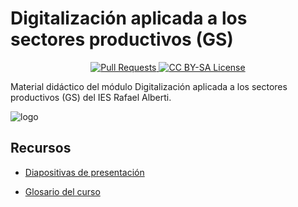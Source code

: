 # Digitalización aplicada a los sectores productivos (GS)

<p align="center">
  <a href="https://github.com/DavidLMS/material-modelos-ia/pulls">
    <img src="https://img.shields.io/badge/PRs-welcome-brightgreen.svg?longCache=true" alt="Pull Requests">
  </a>
  <a href="LICENSE">
      <img src="https://img.shields.io/badge/License-CC%20BY--SA%204.0-lightgrey.svg?longCache=true" alt="CC BY-SA License">
    </a>
</p>

Material didáctico del módulo Digitalización aplicada a los sectores productivos (GS) del IES Rafael Alberti.

![logo][logo-image]

[logo-image]: logos/portada-moodle.png

## Recursos

* [Diapositivas de presentación](/slides/presentacion.html)

* [Glosario del curso](/docs/glosario)
